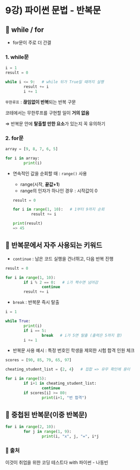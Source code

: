 # 9강) 파이썬 문법 - 반복문

## 📍 while / for

- for문이 주로 더 간결

### 1. while문

```python
i = 1
result = 0

while i <= 9:   # while 뒤가 True일 때까지 실행
		result += i
		i += 1
```

`무한루프` : **끊임없이 반복**되는 반복 구문

코테에서는 무한루프를 구현할 일이 **거의 없음**

⇒ 반복문 안에 **탈출할 만한 요소**가 있는지 꼭 유의하기

### 2. for문

```python
array = [9, 8, 7, 6, 5]

for i in array:
		print(i)
```

- 연속적인 값을 순회할 때 : `range()` 사용
    - range(시작, **끝값+1**)
    - range의 인자가 하나인 경우 : 시작값이 0
    
    ```python
    result = 0
    
    for i in range(1, 10):   # 1부터 9까지 순회
    		result += i
    
    print(result)
    => 45
    ```
    

## 📍 반복문에서 자주 사용되는 키워드

- `continue` : 남은 코드 실행을 건너뛰고, 다음 반복 진행

```python
result = 0

for i in range(1, 10):
		if i % 2 == 0:   # i가 짝수면 넘어감
				continue
		result += i
```

- `break` : 반복문 즉시 탈출

```python
i = 1

while True:
		print(i)
		if i == 5:
				break   # i가 5면 탈출 (출력은 5까지 함)
		i += 1
```

- 반복문 사용 예시 : 특정 번호인 학생을 제외한 시험 합격 인원 체크

```python
scores = [90, 85, 79, 65, 97]

cheating_student_list = {2, 4}   # 집합 => 유무 확인에 용이

for i in range(5):
		if i+1 in cheating_student_list:
				continue
		if scores[i] >= 80:
				print(i+1, "번 합격")
```

## 📍 중첩된 반복문(이중 반복문)

```python
for i in range(2, 10):
		for j in range(1, 9):
				print(i, "x", j, "=", i*j
```


### 📍 출처
이것이 취업을 위한 코딩 테스트다 with 파이썬 - 나동빈